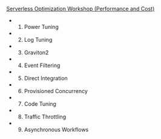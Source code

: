 [Serverless Optimization Workshop (Performance and Cost)](https://catalog.us-east-1.prod.workshops.aws/workshops/2d960419-7d15-44e7-b540-fd3ebeb7ce2e/en-US)
- 1. Power Tuning
- 2. Log Tuning
- 3. Graviton2
- 4. Event Filtering
- 5. Direct Integration
- 6. Provisioned Concurrency
- 7. Code Tuning
- 8. Traffic Throttling
- 9. Asynchronous Workflows